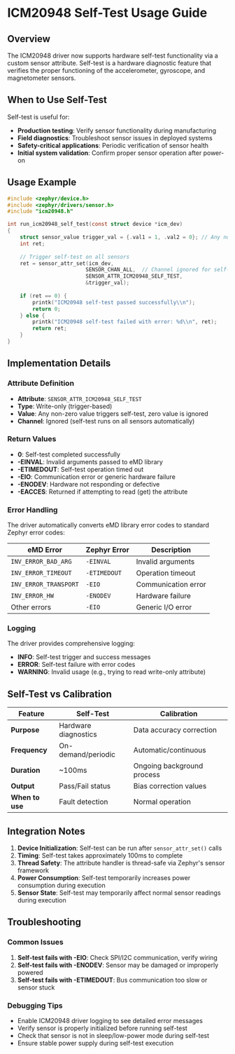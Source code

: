 # ICM20948 Self-Test Usage Guide

## Overview

The ICM20948 driver now supports hardware self-test functionality via a custom sensor attribute. Self-test is a hardware diagnostic feature that verifies the proper functioning of the accelerometer, gyroscope, and magnetometer sensors.

## When to Use Self-Test

Self-test is useful for:
- **Production testing**: Verify sensor functionality during manufacturing
- **Field diagnostics**: Troubleshoot sensor issues in deployed systems  
- **Safety-critical applications**: Periodic verification of sensor health
- **Initial system validation**: Confirm proper sensor operation after power-on

## Usage Example

```c
#include <zephyr/device.h>
#include <zephyr/drivers/sensor.h>
#include "icm20948.h"

int run_icm20948_self_test(const struct device *icm_dev)
{
    struct sensor_value trigger_val = {.val1 = 1, .val2 = 0}; // Any non-zero value
    int ret;
    
    // Trigger self-test on all sensors
    ret = sensor_attr_set(icm_dev, 
                         SENSOR_CHAN_ALL,  // Channel ignored for self-test
                         SENSOR_ATTR_ICM20948_SELF_TEST, 
                         &trigger_val);
    
    if (ret == 0) {
        printk("ICM20948 self-test passed successfully\\n");
        return 0;
    } else {
        printk("ICM20948 self-test failed with error: %d\\n", ret);
        return ret;
    }
}
```

## Implementation Details

### Attribute Definition
- **Attribute**: `SENSOR_ATTR_ICM20948_SELF_TEST`
- **Type**: Write-only (trigger-based)
- **Value**: Any non-zero value triggers self-test, zero value is ignored
- **Channel**: Ignored (self-test runs on all sensors automatically)

### Return Values
- **0**: Self-test completed successfully
- **-EINVAL**: Invalid arguments passed to eMD library
- **-ETIMEDOUT**: Self-test operation timed out
- **-EIO**: Communication error or generic hardware failure
- **-ENODEV**: Hardware not responding or defective
- **-EACCES**: Returned if attempting to read (get) the attribute

### Error Handling
The driver automatically converts eMD library error codes to standard Zephyr error codes:

| eMD Error | Zephyr Error | Description |
|-----------|--------------|-------------|
| `INV_ERROR_BAD_ARG` | `-EINVAL` | Invalid arguments |
| `INV_ERROR_TIMEOUT` | `-ETIMEDOUT` | Operation timeout |
| `INV_ERROR_TRANSPORT` | `-EIO` | Communication error |
| `INV_ERROR_HW` | `-ENODEV` | Hardware failure |
| Other errors | `-EIO` | Generic I/O error |

### Logging
The driver provides comprehensive logging:
- **INFO**: Self-test trigger and success messages
- **ERROR**: Self-test failure with error codes
- **WARNING**: Invalid usage (e.g., trying to read write-only attribute)

## Self-Test vs Calibration

| Feature | Self-Test | Calibration |
|---------|-----------|-------------|
| **Purpose** | Hardware diagnostics | Data accuracy correction |
| **Frequency** | On-demand/periodic | Automatic/continuous |
| **Duration** | ~100ms | Ongoing background process |
| **Output** | Pass/Fail status | Bias correction values |
| **When to use** | Fault detection | Normal operation |

## Integration Notes

1. **Device Initialization**: Self-test can be run after `sensor_attr_set()` calls
2. **Timing**: Self-test takes approximately 100ms to complete
3. **Thread Safety**: The attribute handler is thread-safe via Zephyr's sensor framework
4. **Power Consumption**: Self-test temporarily increases power consumption during execution
5. **Sensor State**: Self-test may temporarily affect normal sensor readings during execution

## Troubleshooting

### Common Issues
1. **Self-test fails with -EIO**: Check SPI/I2C communication, verify wiring
2. **Self-test fails with -ENODEV**: Sensor may be damaged or improperly powered
3. **Self-test fails with -ETIMEDOUT**: Bus communication too slow or sensor stuck

### Debugging Tips
- Enable ICM20948 driver logging to see detailed error messages
- Verify sensor is properly initialized before running self-test
- Check that sensor is not in sleep/low-power mode during self-test
- Ensure stable power supply during self-test execution
